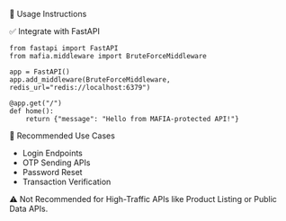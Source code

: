 
🚀 Usage Instructions

✅ Integrate with FastAPI

    from fastapi import FastAPI
    from mafia.middleware import BruteForceMiddleware

    app = FastAPI()
    app.add_middleware(BruteForceMiddleware, redis_url="redis://localhost:6379")

    @app.get("/")
    def home():
        return {"message": "Hello from MAFIA-protected API!"}

📌 Recommended Use Cases

- Login Endpoints
- OTP Sending APIs
- Password Reset
- Transaction Verification

⚠️ Not Recommended for High-Traffic APIs like Product Listing or Public Data APIs.